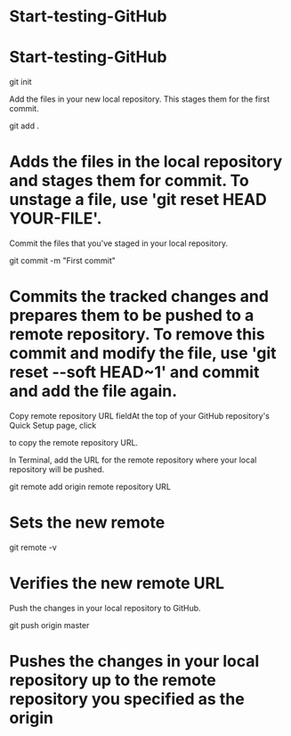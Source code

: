 # Start-testing-GitHub

# Start-testing-GitHub


git init

Add the files in your new local repository. This stages them for the first commit.

git add .
# Adds the files in the local repository and stages them for commit. To unstage a file, use 'git reset HEAD YOUR-FILE'.

Commit the files that you've staged in your local repository.

git commit -m "First commit"
# Commits the tracked changes and prepares them to be pushed to a remote repository. To remove this commit and modify the file, use 'git reset --soft HEAD~1' and commit and add the file again.

Copy remote repository URL fieldAt the top of your GitHub repository's Quick Setup page, click

to copy the remote repository URL.

In Terminal, add the URL for the remote repository where your local repository will be pushed.

git remote add origin remote repository URL
# Sets the new remote
git remote -v
# Verifies the new remote URL

Push the changes in your local repository to GitHub.

git push origin master
# Pushes the changes in your local repository up to the remote repository you specified as the origin

